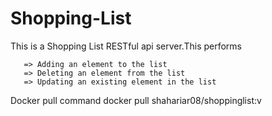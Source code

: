 # Shopping-List
This is a Shopping List RESTful api server.This performs

       => Adding an element to the list
       => Deleting an element from the list
       => Updating an existing element in the list

 Docker pull command 
      docker pull shahariar08/shoppinglist:v
